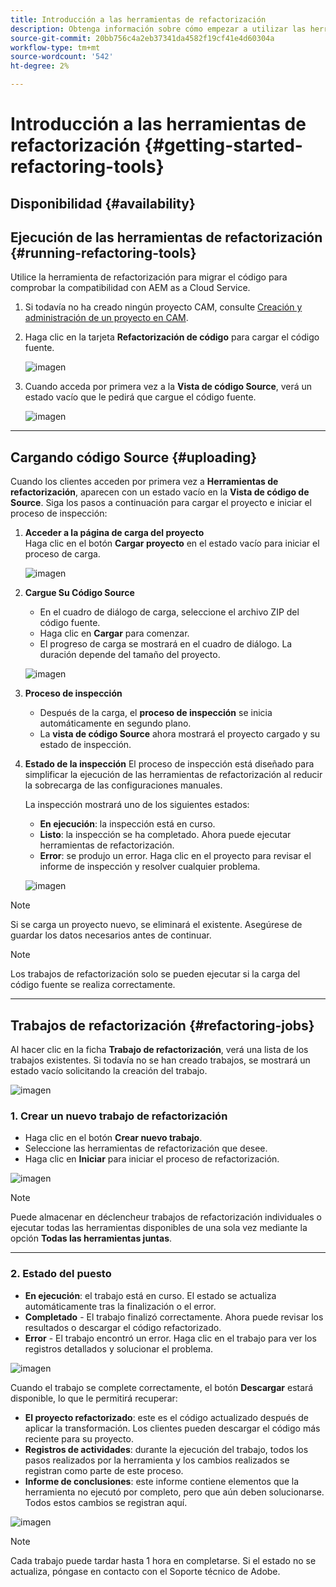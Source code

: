 ```yaml
---
title: Introducción a las herramientas de refactorización
description: Obtenga información sobre cómo empezar a utilizar las herramientas de refactorización en AEM as a Cloud Service
source-git-commit: 20bb756c4a2eb37341da4582f19cf41e4d60304a
workflow-type: tm+mt
source-wordcount: '542'
ht-degree: 2%

---
```


# Introducción a las herramientas de refactorización {#getting-started-refactoring-tools}

## Disponibilidad {#availability}

<!-- Alexandru: duplicate contextualhelp id, drafting this for now

>[!CONTEXTUALHELP]
>id="aemcloud_rs_upload"
>title="Download"
>additional-url="https://experienceleague.adobe.com/docs/experience-manager-cloud-service/content/release-notes/release-notes/release-notes-current.html" text="Release Notes"
>additional-url="https://experience.adobe.com/#/downloads/content/software-distribution/en/aemcloud.html" text="Software Distribution Portal"

-->

## Ejecución de las herramientas de refactorización {#running-refactoring-tools}

Utilice la herramienta de refactorización para migrar el código para comprobar la compatibilidad con AEM as a Cloud Service.

1. Si todavía no ha creado ningún proyecto CAM, consulte [Creación y administración de un proyecto en CAM](/help/journey-migration/cloud-acceleration-manager/using-cam/getting-started-cam.md#create-project).
1. Haga clic en la tarjeta **Refactorización de código** para cargar el código fuente.

   ![imagen](/help/journey-migration/refactoring-tools/assets/rscam1.png)

1. Cuando acceda por primera vez a la **Vista de código Source**, verá un estado vacío que le pedirá que cargue el código fuente.

   ![imagen](/help/journey-migration/refactoring-tools/assets/rscam2.png)

---

## Cargando código Source {#uploading}

Cuando los clientes acceden por primera vez a **Herramientas de refactorización**, aparecen con un estado vacío en la **Vista de código de Source**. Siga los pasos a continuación para cargar el proyecto e iniciar el proceso de inspección:

1. **Acceder a la página de carga del proyecto**\
   Haga clic en el botón **Cargar proyecto** en el estado vacío para iniciar el proceso de carga.

   ![imagen](/help/journey-migration/refactoring-tools/assets/rscam3.png)

1. **Cargue Su Código Source**
   - En el cuadro de diálogo de carga, seleccione el archivo ZIP del código fuente.
   - Haga clic en **Cargar** para comenzar.
   - El progreso de carga se mostrará en el cuadro de diálogo. La duración depende del tamaño del proyecto.

   ![imagen](/help/journey-migration/refactoring-tools/assets/rscam4.png)

1. **Proceso de inspección**
   - Después de la carga, el **proceso de inspección** se inicia automáticamente en segundo plano.
   - La **vista de código Source** ahora mostrará el proyecto cargado y su estado de inspección.

1. **Estado de la inspección** El proceso de inspección está diseñado para simplificar la ejecución de las herramientas de refactorización al reducir la sobrecarga de las configuraciones manuales.

   La inspección mostrará uno de los siguientes estados:
   - **En ejecución**: la inspección está en curso.
   - **Listo**: la inspección se ha completado. Ahora puede ejecutar herramientas de refactorización.
   - **Error**: se produjo un error. Haga clic en el proyecto para revisar el informe de inspección y resolver cualquier problema.

   ![imagen](/help/journey-migration/refactoring-tools/assets/rscam5.png)

>[!NOTE]
>Si se carga un proyecto nuevo, se eliminará el existente. Asegúrese de guardar los datos necesarios antes de continuar.

>[!NOTE]
>Los trabajos de refactorización solo se pueden ejecutar si la carga del código fuente se realiza correctamente.

---

## Trabajos de refactorización {#refactoring-jobs}

Al hacer clic en la ficha **Trabajo de refactorización**, verá una lista de los trabajos existentes. Si todavía no se han creado trabajos, se mostrará un estado vacío solicitando la creación del trabajo.

![imagen](/help/journey-migration/refactoring-tools/assets/rscam6.png)

### &#x200B;1. Crear un nuevo trabajo de refactorización

- Haga clic en el botón **Crear nuevo trabajo**.
- Seleccione las herramientas de refactorización que desee.
- Haga clic en **Iniciar** para iniciar el proceso de refactorización.

![imagen](/help/journey-migration/refactoring-tools/assets/rscam7.png)

>[!NOTE]
>Puede almacenar en déclencheur trabajos de refactorización individuales o ejecutar todas las herramientas disponibles de una sola vez mediante la opción **Todas las herramientas juntas**.

---

### &#x200B;2. Estado del puesto

- **En ejecución**: el trabajo está en curso. El estado se actualiza automáticamente tras la finalización o el error.
- **Completado** - El trabajo finalizó correctamente. Ahora puede revisar los resultados o descargar el código refactorizado.
- **Error** - El trabajo encontró un error. Haga clic en el trabajo para ver los registros detallados y solucionar el problema.

![imagen](/help/journey-migration/refactoring-tools/assets/rscam8.png)

Cuando el trabajo se complete correctamente, el botón **Descargar** estará disponible, lo que le permitirá recuperar:

- **El proyecto refactorizado**: este es el código actualizado después de aplicar la transformación. Los clientes pueden descargar el código más reciente para su proyecto.
- **Registros de actividades**: durante la ejecución del trabajo, todos los pasos realizados por la herramienta y los cambios realizados se registran como parte de este proceso.
- **Informe de conclusiones**: este informe contiene elementos que la herramienta no ejecutó por completo, pero que aún deben solucionarse. Todos estos cambios se registran aquí.

![imagen](/help/journey-migration/refactoring-tools/assets/rscam9.png)

>[!NOTE]
>Cada trabajo puede tardar hasta 1 hora en completarse. Si el estado no se actualiza, póngase en contacto con el Soporte técnico de Adobe.

